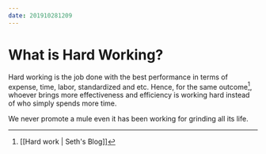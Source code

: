 ```yaml
---
date: 201910281209
---
```

# What is Hard Working?

Hard working is the job done with the best performance in terms of expense, time, labor, standardized and etc. Hence, for the same outcome[^11E6E16C603F], whoever brings more effectiveness and efficiency is working hard instead of who simply spends more time.

We never promote a mule even it has been working for grinding all its life.


[^11E6E16C603F]: [[Hard work | Seth's Blog]]
